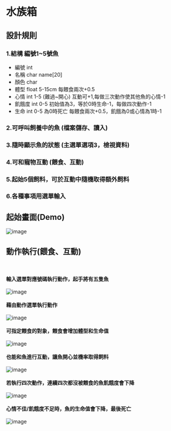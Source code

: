 # 水族箱
## 設計規則
### 1.結構 編號1~5號魚
- 編號 int
- 名稱	char name[20]
- 顏色 char
- 體型 float 5-15cm	每餵食兩次+0.5
- 心情 int 1-5 (難過~開心)	互動可+1,每做三次動作使其他魚的心情-1
- 飢餓度 int 0-5 初始值為3，等於0時生命-1，每做四次動作-1
- 生命 int 0-5	為0時死亡 每餵食兩次+0.5，飢餓為0或心情為1時-1
### 2.可呼叫飼養中的魚	(檔案儲存、讀入)
### 3.隨時顯示魚的狀態 (主選單選項3，檢視資料)
### 4.可和寵物互動 (餵食、互動)
### 5.起始5個飼料，可於互動中隨機取得額外飼料
### 6.各種事項用選單輸入

## 起始畫面(Demo)
![image](https://github.com/user-attachments/assets/6b95463b-e106-42e6-9824-0459a2a60550)
## 動作執行(餵食、互動)
<br/><br/>**輸入選單對應號碼執行動作，起手將有五隻魚**<br/><br/>
![image](https://github.com/user-attachments/assets/be4a255a-8eb6-4429-9249-0db1472360da)
<br/><br/>**藉由動作選單執行動作**<br/><br/>
![image](https://github.com/user-attachments/assets/b7cc2b03-146b-4414-8ad8-edf9c2f73716)
<br/><br/>**可指定餵食的對象，餵食會增加體型和生命值**<br/><br/>
![image](https://github.com/user-attachments/assets/8875b90c-576b-40db-b4bd-f3a5cca1111a)
<br/><br/>**也能和魚進行互動，讓魚開心並機率取得飼料**<br/><br/>
![image](https://github.com/user-attachments/assets/b13d6ff8-530a-4811-8393-19ce9d31eb56)
<br/><br/>**若執行四次動作，連續四次都沒被餵食的魚飢餓度會下降**<br/><br/>
![image](https://github.com/user-attachments/assets/1fcad9fd-3c67-41b7-8118-a2d8c4d707a0)
<br/><br/>**心情不佳/飢餓度不足時，魚的生命值會下降，最後死亡**<br/><br/>
![image](https://github.com/user-attachments/assets/ad2d7d75-63a7-4cde-9c03-717319b5d11d)





